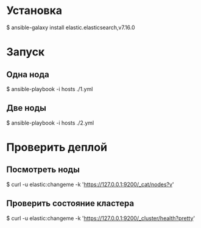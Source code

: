 # Установка
$ ansible-galaxy install elastic.elasticsearch,v7.16.0

# Запуск
## Одна нода
$ ansible-playbook -i hosts ./1.yml
## Две ноды
$ ansible-playbook -i hosts ./2.yml

# Проверить деплой
## Посмотреть ноды
$ curl -u elastic:changeme  -k 'https://127.0.0.1:9200/_cat/nodes?v'

## Проверить состояние кластера
$ curl -u elastic:changeme -k 'https://127.0.0.1:9200/_cluster/health?pretty'
